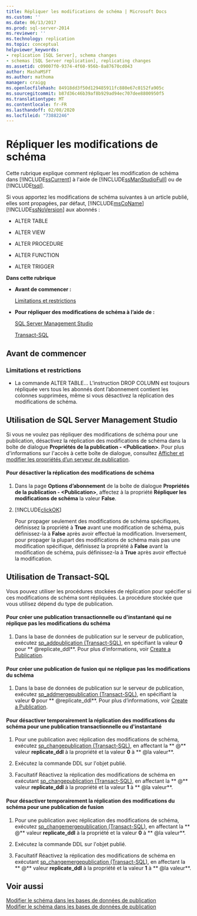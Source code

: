 ```yaml
---
title: Répliquer les modifications de schéma | Microsoft Docs
ms.custom: ''
ms.date: 06/13/2017
ms.prod: sql-server-2014
ms.reviewer: ''
ms.technology: replication
ms.topic: conceptual
helpviewer_keywords:
- replication [SQL Server], schema changes
- schemas [SQL Server replication], replicating changes
ms.assetid: c09007f0-9374-4f60-956b-8a87670cd043
author: MashaMSFT
ms.author: mathoma
manager: craigg
ms.openlocfilehash: 84918dd3f50d129485911fc880e67c0152fa905c
ms.sourcegitcommit: b87d36c46b39af8b929ad94ec707dee8800950f5
ms.translationtype: MT
ms.contentlocale: fr-FR
ms.lasthandoff: 02/08/2020
ms.locfileid: "73882246"
---
```

# <a name="replicate-schema-changes"></a>Répliquer les modifications de schéma
  Cette rubrique explique comment répliquer les modification de schéma dans [!INCLUDE[ssCurrent](../../../includes/sscurrent-md.md)] à l'aide de [!INCLUDE[ssManStudioFull](../../../includes/ssmanstudiofull-md.md)] ou de [!INCLUDE[tsql](../../../includes/tsql-md.md)].  
  
 Si vous apportez les modifications de schéma suivantes à un article publié, elles sont propagées, par défaut, [!INCLUDE[msCoName](../../../includes/msconame-md.md)] [!INCLUDE[ssNoVersion](../../../includes/ssnoversion-md.md)] aux abonnés :  
  
-   ALTER TABLE  
  
-   ALTER VIEW  
  
-   ALTER PROCEDURE  
  
-   ALTER FUNCTION  
  
-   ALTER TRIGGER  
  
 **Dans cette rubrique**  
  
-   **Avant de commencer :**  
  
     [Limitations et restrictions](#Restrictions)  
  
-   **Pour répliquer des modifications de schéma à l’aide de :**  
  
     [SQL Server Management Studio](#SSMSProcedure)  
  
     [Transact-SQL](#TsqlProcedure)  
  
##  <a name="BeforeYouBegin"></a> Avant de commencer  
  
###  <a name="Restrictions"></a> Limitations et restrictions  
  
-   La commande ALTER TABLE... L’instruction DROP COLUMN est toujours répliquée vers tous les abonnés dont l’abonnement contient les colonnes supprimées, même si vous désactivez la réplication des modifications de schéma.  
  
##  <a name="SSMSProcedure"></a> Utilisation de SQL Server Management Studio  
 Si vous ne voulez pas répliquer des modifications de schéma pour une publication, désactivez la réplication des modifications de schéma dans la boîte de dialogue **Propriétés de la publication - \<Publication>**. Pour plus d'informations sur l'accès à cette boîte de dialogue, consultez [Afficher et modifier les propriétés d’un serveur de publication](view-and-modify-publication-properties.md).  
  
#### <a name="to-disable-replication-of-schema-changes"></a>Pour désactiver la réplication des modifications de schéma  
  
1.  Dans la page **Options d’abonnement** de la boîte de dialogue **Propriétés de la publication - \<Publication>**, affectez à la propriété **Répliquer les modifications de schéma** la valeur **False**.  
  
2.  [!INCLUDE[clickOK](../../../includes/clickok-md.md)]  
  
     Pour propager seulement des modifications de schéma spécifiques, définissez la propriété à **True** avant une modification de schéma, puis définissez-la à **False** après avoir effectué la modification. Inversement, pour propager la plupart des modifications de schéma mais pas une modification spécifique, définissez la propriété à **False** avant la modification de schéma, puis définissez-la à **True** après avoir effectué la modification.  
  
##  <a name="TsqlProcedure"></a> Utilisation de Transact-SQL  
 Vous pouvez utiliser les procédures stockées de réplication pour spécifier si ces modifications de schéma sont répliquées. La procédure stockée que vous utilisez dépend du type de publication.  
  
#### <a name="to-create-a-snapshot-or-transactional-publication-that-does-not-replicate-schema-changes"></a>Pour créer une publication transactionnelle ou d'instantané qui ne réplique pas les modifications du schéma  
  
1.  Dans la base de données de publication sur le serveur de publication, exécutez [sp_addpublication &#40;Transact-SQL&#41;](/sql/relational-databases/system-stored-procedures/sp-addpublication-transact-sql), en spécifiant la valeur **0** pour ** \@replicate_ddl**. Pour plus d’informations, voir [Create a Publication](create-a-publication.md).  
  
#### <a name="to-create-a-merge-publication-that-does-not-replicate-schema-changes"></a>Pour créer une publication de fusion qui ne réplique pas les modifications du schéma  
  
1.  Dans la base de données de publication sur le serveur de publication, exécutez [sp_addmergepublication &#40;Transact-SQL&#41;](/sql/relational-databases/system-stored-procedures/sp-addmergepublication-transact-sql), en spécifiant la valeur **0** pour ** \@replicate_ddl**. Pour plus d’informations, voir [Create a Publication](create-a-publication.md).  
  
#### <a name="to-temporarily-disable-replicating-schema-changes-for-a-snapshot-or-transactional-publication"></a>Pour désactiver temporairement la réplication des modifications du schéma pour une publication transactionnelle ou d'instantané  
  
1.  Pour une publication avec réplication des modifications de schéma, exécutez [sp_changepublication &#40;Transact-SQL&#41;](/sql/relational-databases/system-stored-procedures/sp-changepublication-transact-sql), en affectant la ** \@** valeur **replicate_ddl** à la propriété et la valeur **0** à ** \@la valeur**.  
  
2.  Exécutez la commande DDL sur l'objet publié.  
  
3.  Facultatif Réactivez la réplication des modifications de schéma en exécutant [sp_changepublication &#40;Transact-SQL&#41;](/sql/relational-databases/system-stored-procedures/sp-changepublication-transact-sql), en affectant la ** \@** valeur **replicate_ddl** à la propriété et la valeur **1** à ** \@la valeur**.  
  
#### <a name="to-temporarily-disable-replicating-schema-changes-for-a-merge-publication"></a>Pour désactiver temporairement la réplication des modifications du schéma pour une publication de fusion  
  
1.  Pour une publication avec réplication des modifications de schéma, exécutez [sp_changemergepublication &#40;Transact-SQL&#41;](/sql/relational-databases/system-stored-procedures/sp-changemergepublication-transact-sql), en affectant la ** \@** valeur **replicate_ddl** à la propriété et la valeur **0** à ** \@la valeur**.  
  
2.  Exécutez la commande DDL sur l'objet publié.  
  
3.  Facultatif Réactivez la réplication des modifications de schéma en exécutant [sp_changemergepublication &#40;Transact-SQL&#41;](/sql/relational-databases/system-stored-procedures/sp-changemergepublication-transact-sql), en affectant la ** \@** valeur **replicate_ddl** à la propriété et la valeur **1** à ** \@la valeur**.  
  
## <a name="see-also"></a>Voir aussi  
 [Modifier le schéma dans les bases de données de publication](make-schema-changes-on-publication-databases.md)   
 [Modifier le schéma dans les bases de données de publication](make-schema-changes-on-publication-databases.md)  
  
  
